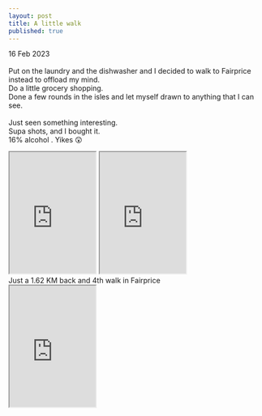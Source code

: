 ```yaml
---
layout: post
title: A little walk
published: true
---
```

16 Feb 2023
<br>
<br>
Put on the laundry and the dishwasher and I decided to walk to Fairprice instead to offload my mind.
<br>
Do a little grocery shopping.
<br>
Done a few rounds in the isles and let myself drawn to anything that I can see.
<br>
<br>
Just seen something interesting.
<br>
Supa shots, and I bought it.
<br>
16% alcohol . Yikes 😲
<br>
<iframe src="https://drive.google.com/file/d/1ri8RBPMAEppnhqVFY1n0p3XY5z73kZiI/preview" width="170" height="240" allow="autoplay"></iframe>
<iframe src="https://drive.google.com/file/d/1hAFxP84WfN1bwYZREjjJ5fcCi-a_OwRn/preview" width="170" height="240" allow="autoplay"></iframe>
<br>
Just a 1.62 KM back and 4th walk in Fairprice
<br>
<iframe src="https://drive.google.com/file/d/1Sj5QJCEdU_VE8hWkeHxn2brhXOz2mnAM/preview" width="170" height="240" allow="autoplay"></iframe>
